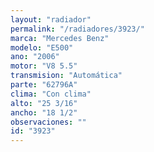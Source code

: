 ```yaml
---
layout: "radiador"
permalink: "/radiadores/3923/"
marca: "Mercedes Benz"
modelo: "E500"
ano: "2006"
motor: "V8 5.5"
transmision: "Automática"
parte: "62796A"
clima: "Con clima"
alto: "25 3/16"
ancho: "18 1/2"
observaciones: ""
id: "3923"
---
```


